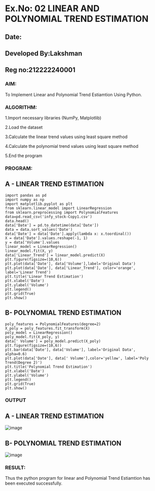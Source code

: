 # Ex.No: 02 LINEAR AND POLYNOMIAL TREND ESTIMATION
## Date:
## Developed By:Lakshman
## Reg no:212222240001
### AIM:
To Implement Linear and Polynomial Trend Estiamtion Using Python.

### ALGORITHM:
1.Import necessary libraries (NumPy, Matplotlib)

2.Load the dataset

3.Calculate the linear trend values using least square method

4.Calculate the polynomial trend values using least square method

5.End the program
### PROGRAM:
## A - LINEAR TREND ESTIMATION
~~~
import pandas as pd
import numpy as np
import matplotlib.pyplot as plt
from sklearn.linear_model import LinearRegression
from sklearn.preprocessing import PolynomialFeatures
data=pd.read_csv('infy_stock-Copy1.csv')
data.head()
data['Date'] = pd.to_datetime(data['Date'])
data = data.sort_values('Date')
data['Date'] = data['Date'].apply(lambda x: x.toordinal())
X = data['Date'].values.reshape(-1, 1)
y = data['Volume'].values
linear_model = LinearRegression()
linear_model.fit(X, y)
data['Linear_Trend'] = linear_model.predict(X)
plt.figure(figsize=(10,6))
plt.plot(data['Date'], data['Volume'],label='Original Data')
plt.plot(data['Date'], data['Linear_Trend'], color='orange', label='Linear Trend')
plt.title('Linear Trend Estimation')
plt.xlabel('Date')
plt.ylabel('Volume')
plt.legend()
plt.grid(True)
plt.show()
~~~

## B- POLYNOMIAL TREND ESTIMATION
~~~
poly_features = PolynomialFeatures(degree=2)
X_poly = poly_features.fit_transform(X)
poly_model = LinearRegression()
poly_model.fit(X_poly, y)
data[' Volume'] = poly_model.predict(X_poly)
plt.figure(figsize=(10,6))
plt.bar(data['Date'], data['Volume'], label='Original Data', alpha=0.6)
plt.plot(data['Date'], data[' Volume'],color='yellow', label='Poly Trend(Degree 2)')
plt.title('Polynomial Trend Estimation')
plt.xlabel('Date')
plt.ylabel('Volume')
plt.legend()
plt.grid(True)
plt.show()
~~~

### OUTPUT
## A - LINEAR TREND ESTIMATION
![image](https://github.com/user-attachments/assets/30dfa6c3-33da-40ec-854b-deaad0f2804a)

## B- POLYNOMIAL TREND ESTIMATION
![image](https://github.com/user-attachments/assets/7262de3b-1fce-4c85-9e0c-20ee22631ec1)

### RESULT:
Thus the python program for linear and Polynomial Trend Estiamtion has been executed successfully.
